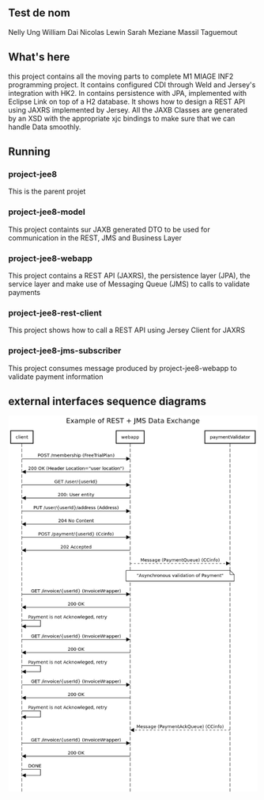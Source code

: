 ## Test de nom

Nelly Ung
William Dai
Nicolas Lewin
Sarah Meziane
Massil Taguemout

## What's here

this project contains all the moving parts to complete M1 MIAGE INF2 programming project. It contains configured CDI through Weld and Jersey's integration with HK2. In contains persistence with JPA, implemented with Eclipse Link on top of a H2 database. It shows how to design a REST API using JAXRS implemented by Jersey. All the JAXB Classes are generated by an XSD with the appropriate xjc bindings to make sure that we can handle Data smoothly.


## Running

### project-jee8

This is the parent projet

### project-jee8-model

This project containts sur JAXB generated DTO to be used for communication in the REST, JMS and Business Layer

### project-jee8-webapp

This project contains a REST API (JAXRS), the persistence layer (JPA), the service layer and make use of Messaging Queue (JMS) to calls to validate payments

### project-jee8-rest-client

This project shows how to call a REST API using Jersey Client for JAXRS

### project-jee8-jms-subscriber

This project consumes message produced by project-jee8-webapp to validate payment information

## external interfaces sequence diagrams

![](sec.png)
